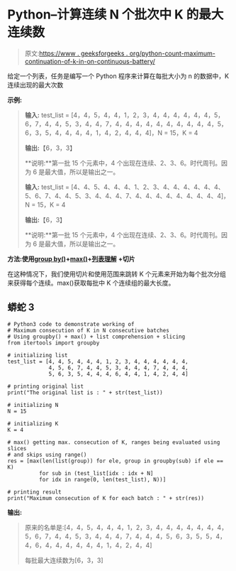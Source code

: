 # Python–计算连续 N 个批次中 K 的最大连续数

> 原文:[https://www . geeksforgeeks . org/python-count-maximum-continuation-of-k-in-on-continuous-battery/](https://www.geeksforgeeks.org/python-count-maximum-consecution-of-k-in-n-consecutive-batches/)

给定一个列表，任务是编写一个 Python 程序来计算在每批大小为 n 的数据中，K 连续出现的最大次数

**示例:**

> **输入:** test_list = [4，4，5，4，4，1，2，3，4，4，4，4，4，4，5，6，7，4，4，5，3，4，4，7，4，4，4，4，4，4，4，4，4，4，5，6，3，5，4，4，4，4，1，4，2，4，4，4]，N = 15，K = 4
> 
> **输出:**【6，3，3】
> 
> **说明:**第一批 15 个元素中，4 个出现在连续、2、3、6。时代周刊。因为 6 是最大值，所以是输出之一。
> 
> **输入:** test_list = [4、4、5、4、4、4、1、2、3、4、4、4、4、4、4、5、6、7、4、4、5、3、4、4、4、7、4、4、4、4、4、4、4、4、4]，N = 15，K = 4
> 
> **输出:**【6，3】
> 
> **说明:**第一批 15 个元素中，4 个出现在连续、2、3、6。时代周刊。因为 6 是最大值，所以是输出之一。

**方法:使用**[**group by()**](https://www.geeksforgeeks.org/itertools-groupby-in-python/)**+**[**max()**](https://www.geeksforgeeks.org/python-max-function/)**+**[**列表理解**](https://www.geeksforgeeks.org/python-list-comprehension/) **+切片**

在这种情况下，我们使用切片和使用范围来跳转 K 个元素来开始为每个批次分组来获得每个连续。max()获取每批中 K 个连续组的最大长度。

## 蟒蛇 3

```
# Python3 code to demonstrate working of
# Maximum consecution of K in N consecutive batches
# Using groupby() + max() + list comprehension + slicing
from itertools import groupby

# initializing list
test_list = [4, 4, 5, 4, 4, 4, 1, 2, 3, 4, 4, 4, 4, 4, 4,
             4, 5, 6, 7, 4, 4, 5, 3, 4, 4, 4, 7, 4, 4, 4,
             5, 6, 3, 5, 4, 4, 4, 6, 4, 4, 1, 4, 2, 4, 4]

# printing original list
print("The original list is : " + str(test_list))

# initializing N
N = 15

# initializing K
K = 4

# max() getting max. consecution of K, ranges being evaluated using slices
# and skips using range()
res = [max(len(list(group)) for ele, group in groupby(sub) if ele == K)
          for sub in (test_list[idx : idx + N]
          for idx in range(0, len(test_list), N))]

# printing result
print("Maximum consecution of K for each batch : " + str(res))
```

**输出:**

> 原来的名单是:[4，4，5，4，4，4，1，2，3，4，4，4，4，4，4，4，5，6，7，4，4，5，3，4，4，4，7，4，4，4，5，6，3，5，5，4，4，6，4，4，4，4，4，4，1，4，2，4，4]
> 
> 每批最大连续数为[6，3，3]